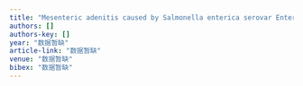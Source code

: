 ```yaml
---
title: "Mesenteric adenitis caused by Salmonella enterica serovar Enteritidis."
authors: []
authors-key: []
year: "数据暂缺"
article-link: "数据暂缺"
venue: "数据暂缺"
bibex: "数据暂缺"
---
```

